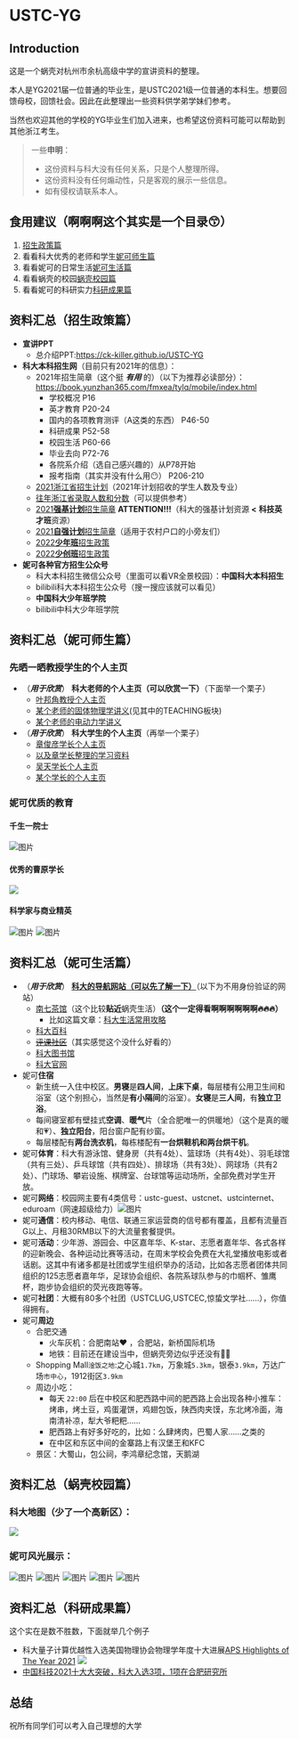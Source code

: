 # USTC-YG

## Introduction

这是一个蜗壳对杭州市余杭高级中学的宣讲资料的整理。

本人是YG2021届一位普通的毕业生，是USTC2021级一位普通的本科生。想要回馈母校，回馈社会。因此在此整理出一些资料供学弟学妹们参考。

当然也欢迎其他的学校的YG毕业生们加入进来，也希望这份资料可能可以帮助到其他浙江考生。

> 一些**申明**：
> - 这份资料与科大没有任何关系，只是个人整理所得。
> - 这份资料没有任何煽动性，只是客观的展示一些信息。
> - 如有侵权请联系本人。

## 食用建议（啊啊啊这个其实是一个目录😙）

1. [招生政策篇](#zhaosheng-id)
2. 看看科大优秀的老师和学生[妮可师生篇](#shisheng-id)
3. 看看妮可的日常生活[妮可生活篇](#shenghuo-id)
4. 看看蜗壳的校园[蜗壳校园篇](#campus-id)
5. 看看妮可的科研实力[科研成果篇](#tech-id)

## <span id="zhaosheng-id">资料汇总（招生政策篇）</span>

- **宣讲PPT**
  - 总介绍PPT:https://ck-killer.github.io/USTC-YG
- **科大本科招生网**（目前只有2021年的信息）：
  - 2021年招生简章（这个挺 ***有用*** 的）（以下为推荐必读部分）：https://book.yunzhan365.com/fmxea/tylq/mobile/index.html
    - 学校概况 P16
    - 英才教育 P20-24
    - 国内的各项教育测评（A这类的东西） P46-50
    - 科研成果 P52-58
    - 校园生活 P60-66
    - 毕业去向 P72-76
    - 各院系介绍（选自己感兴趣的）从P78开始
    - 报考指南（其实并没有什么用😶） P206-210
  - [2021浙江省招生计划](https://zsb.ustc.edu.cn/2017/0405/c12993a181519/page.htm)（2021年计划招收的学生人数及专业）
  - [往年浙江省录取人数和分数](https://zsb.ustc.edu.cn/2017/0405/c12994a181545/page.htm)（可以提供参考）
  - [2021**强基计划**招生简章](https://zsb.ustc.edu.cn/2021/0406/c12992a479109/page.htm) **ATTENTION!!!**（科大的强基计划资源 **<** **科技英才班**资源）
  - [2021**自强计划**招生简章](https://zsb.ustc.edu.cn/2021/0409/c12992a480030/page.htm)（适用于农村户口的小旁友们）
  - [2022**少年班**招生政策](https://zsb.ustc.edu.cn/2021/0917/c12992a523037/page.htm)
  - [2022**少创班**招生政策](https://zsb.ustc.edu.cn/2021/0917/c12992a523035/page.htm)
- **妮可各种官方招生公众号**
  - 科大本科招生微信公众号（里面可以看VR全景校园）：**中国科大本科招生**
  - bilibili科大本科招生公众号（搜一搜应该就可以看见）
  - **中国科大少年班学院**
  - bilibili中科大少年班学院
## <span id="shisheng-id">资料汇总（妮可师生篇）</span>
### 先晒一晒教授学生的个人主页
- （***用于欣赏***） **科大老师的个人主页（可以欣赏一下）**（下面举一个栗子）
  - [叶邦角教授个人主页](http://staff.ustc.edu.cn/~bjye)
  - [某个老师的固体物理学讲义](http://staff.ustc.edu.cn/~zhaojin)(见其中的TEACHING板块)
  - [某个老师的电动力学讲义](http://staff.ustc.edu.cn/~honglee)
- （***用于欣赏***） **科大学生的个人主页**（再举一个栗子）
  - [章俊彦学长个人主页](http://home.ustc.edu.cn/~yx3x/)
  - [以及章学长整理的学习资料](http://home.ustc.edu.cn/~yx3x/USTCdata.html)
  - [吴天学长个人主页](http://home.ustc.edu.cn/~wt1997/)
  - [某个学长的个人主页](http://home.ustc.edu.cn/~tageniu/)
### 妮可优质的教育
#### 千生一院士
![图片](https://user-images.githubusercontent.com/87269945/150069098-d6c2db35-e7a7-4df1-966a-eb147487d521.png)
#### 优秀的曹原学长
![](https://pic2.zhimg.com/v2-c242a42df3d20757ecff07fde5659731_r.jpg)
#### 科学家与商业精英
![图片](https://user-images.githubusercontent.com/87269945/150069214-46c6b00b-87e5-4068-8885-e8d29a4cf41e.png)
![图片](https://user-images.githubusercontent.com/87269945/150069241-73f2fea3-d971-4c09-a6b8-502c1e6c7df8.png)

## <span id="shenghuo-id">资料汇总（妮可生活篇）</span>
- （***用于欣赏***） [**科大的导航网站（可以先了解一下）**](https://ustc.life)（以下为不用身份验证的网站）
  - [南七茶馆](https://ustcforum.com/)（这个比较**贴近**蜗壳生活）**（这个一定得看啊啊啊啊啊啊🔥🔥🔥）**
    - 比如这篇文章：[科大生活常用攻略](https://ustcforum.com/d/405)
  - [科大百科](https://baike.ustc.edu.cn/)
  - [~~评课社区~~](https://icourse.club/)（其实感觉这个没什么好看的）
  - [科大图书馆](http://lib.ustc.edu.cn/)
  - [科大官网](https://www.ustc.edu.cn/)
- 妮可**住宿**
  - 新生统一入住中校区。**男寝**是**四人间**，**上床下桌**，每层楼有公用卫生间和浴室（这个别担心，当然是**有小隔间**的浴室）。**女寝**是**三人间**，有**独立卫浴**。
  - 每间寝室都有壁挂式**空调**、**暖气**片（全合肥唯一的供暖地）（这个是真的暖和💗）、**独立阳台**，阳台窗户配有纱窗。
  - 每层楼配有**两台洗衣机**，每栋楼配有**一台烘鞋机和两台烘干机**。
- 妮可**体育**：科大有游泳馆、健身房（共有4处）、篮球场（共有4处）、羽毛球馆（共有三处）、乒乓球馆（共有四处）、排球场（共有3处）、网球场（共有2处）、门球场、攀岩设施、棋牌室、台球馆等运动场所，全部免费对学生开放。
- 妮可**网络**：校园网主要有4类信号：ustc-guest、ustcnet、ustcinternet、eduroam（网速超级给力）![图片](https://user-images.githubusercontent.com/87269945/150067184-bfc0d026-d990-4a50-b492-de12ad56c659.png)
- 妮可**通信**：校内移动、电信、联通三家运营商的信号都有覆盖，且都有流量百G以上、月租30RMB以下的大流量套餐提供。
- 妮可**活动**：少年游、游园会、中区嘉年华、K-star、志愿者嘉年华、各式各样的迎新晚会、各种运动比赛等活动，在周末学校会免费在大礼堂播放电影或者话剧。这其中有诸多都是社团或学生组织举办的活动，比如各志愿者团体共同组织的125志愿者嘉年华，足球协会组织、各院系球队参与的巾帼杯、雏鹰杯，跑步协会组织的荧光夜跑等等。
- 妮可**社团**：大概有80多个社团（USTCLUG,USTCEC,惊蛰文学社……），你值得拥有。
- 妮可**周边**
  - 合肥交通
    - 火车灰机：合肥南站♥️ ，合肥站，新桥国际机场
    - 地铁：目前还在建设当中，但蜗壳旁边似乎还没有😮‍💨
  - Shopping Mall`淦饭之地`:之心城`1.7km`，万象城`5.3km`，银泰`3.9km`，万达广场`市中心`，1912街区`3.9km`
  - 周边小吃：
    - 每天 `22:00` 后在中校区和肥西路中间的肥西路上会出现各种小推车：烤串，烤土豆，鸡蛋灌饼，鸡翅包饭，陕西肉夹馍，东北烤冷面，海南清补凉，犁大爷粑粑……
    - 肥西路上有好多好吃的，比如：么肆烤肉，巴蜀人家……之类的
    - 在中区和东区中间的金寨路上有汉堡王和KFC
  - 景区：大蜀山，包公祠，李鸿章纪念馆，天鹅湖
## <span id="campus-id">资料汇总（蜗壳校园篇）</span>
### 科大地图（少了一个高新区）：
![](https://www.ustc.edu.cn/__local/7/CA/83/51C921501F45CC7F22C3E32B9C3_85DD6C3B_196F20.jpg?e=.jpg)
### 妮可风光展示：
![图片](https://user-images.githubusercontent.com/87269945/150067993-fef6ddcf-0f82-431c-ae17-5e0667383724.png)
![图片](https://user-images.githubusercontent.com/87269945/150067999-511f045f-6182-4ab3-9c36-dc5a96921b2b.png)
![图片](https://user-images.githubusercontent.com/87269945/150068056-ef2c8eab-6aad-4285-bc5b-f84f4167b710.png)
![图片](https://user-images.githubusercontent.com/87269945/150068203-fd580f3a-d130-4b1d-b877-18452415d54c.png)
![图片](https://user-images.githubusercontent.com/87269945/150068298-cfbbd6b7-627e-4854-a62c-e59596036b5b.png)

## <span id="tech-id">资料汇总（科研成果篇）</span>
这个实在是数不胜数，下面就举几个例子
- 科大量子计算优越性入选美国物理协会物理学年度十大进展[APS Highlights of The Year 2021](https://physics.aps.org/articles/v14/179)
![](https://physics.aps.org/assets/d9750224-bc80-47b8-b7bc-c0c0b560a6e0/e179_1_medium.png)
- [中国科技2021十大大突破，科大入选3项，1项在合肥研究所](https://mp.weixin.qq.com/s/g_LWhNizCg_JtRAUM7VWTQ)
## 总结

祝所有同学们可以考入自己理想的大学
